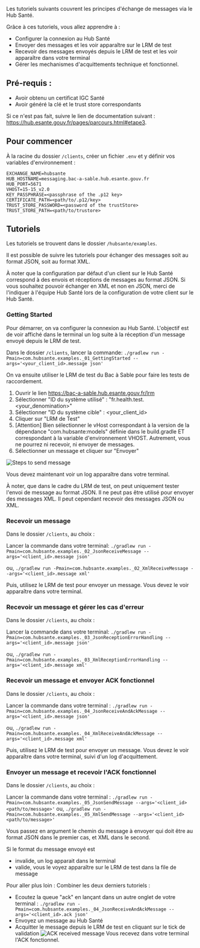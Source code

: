 Les tutoriels suivants couvrent les principes d'échange de messages via le Hub Santé.

Grâce à ces tutoriels, vous allez apprendre à :

- Configurer la connexion au Hub Santé
- Envoyer des messages et les voir apparaître sur le LRM de test
- Recevoir des messages envoyés depuis le LRM de test et les voir apparaître dans votre terminal
- Gérer les mechanismes d'acquittements technique et fonctionnel.

## Pré-requis :

- Avoir obtenu un certificat IGC Santé
- Avoir généré la clé et le trust store correspondants

Si ce n'est pas fait, suivre le lien de documentation suivant : https://hub.esante.gouv.fr/pages/parcours.html#etape3.

## Pour commencer

À la racine du dossier `/clients`, créer un fichier `.env` et y définir vos variables d'environnement :

```
EXCHANGE_NAME=hubsante
HUB_HOSTNAME=messaging.bac-a-sable.hub.esante.gouv.fr
HUB_PORT=5671
VHOST=15-15_v2.0
KEY_PASSPHRASE=<passphrase of the .p12 key>
CERTIFICATE_PATH=<path/to/.p12/key>
TRUST_STORE_PASSWORD=<password of the trustStore>
TRUST_STORE_PATH=<path/to/trustore>
```

## Tutoriels

Les tutoriels se trouvent dans le dossier `/hubsante/examples`.

Il est possible de suivre les tutoriels pour échanger des messages soit au format JSON, soit au format XML.

À noter que la configuration par défaut d'un client sur le Hub Santé correspond à des envois et réceptions de messages au format JSON. Si vous souhaitez pouvoir échanger en XML et non en JSON, merci de l'indiquer à l'équipe Hub Santé lors de la configuration de votre client sur le Hub Santé.

### Getting Started

Pour démarrer, on va configurer la connexion au Hub Santé. L'objectif est de voir affiché dans le terminal un log suite à la réception d'un message envoyé depuis le LRM de test.

Dans le dossier `/clients`, lancer la commande:
`./gradlew run -Pmain=com.hubsante.examples._01_GettingStarted --args='<your_client_id>.message json'`

On va ensuite utiliser le LRM de test du Bac à Sable pour faire les tests de raccordement.

1. Ouvrir le lien https://bac-a-sable.hub.esante.gouv.fr/lrm
2. Sélectionner "ID du système utilisé" : "fr.health.test.<your_denomination>"
3. Sélectionner "ID du système cible" : <your_client_id>
4. Cliquer sur "LRM de Test"
5. [Attention] Bien sélectionner le vHost correspondant à la version de la dépendance "com.hubsante:models" définie dans le build.gradle ET correspondant à la variable d'environnement VHOST. Autrement, vous ne pourrez ni recevoir, ni envoyer de messages.
6. Sélectionner un message et cliquer sur "Envoyer"

<img src="../../../resources/images/send_message.png" title="Steps to send message">

Vous devez maintenant voir un log apparaître dans votre terminal.

À noter, que dans le cadre du LRM de test, on peut uniquement tester l'envoi de message au format JSON. Il ne peut pas être utilisé pour envoyer des messages XML.
Il peut cependant recevoir des messages JSON ou XML.

### Recevoir un message

Dans le dossier `/clients`, au choix :

Lancer la commande dans votre terminal:
`./gradlew run -Pmain=com.hubsante.examples._02_JsonReceiveMessage --args='<client_id>.message json'`

ou,
`./gradlew run -Pmain=com.hubsante.examples._02_XmlReceiveMessage --args='<client_id>.message xml'`

Puis, utilisez le LRM de test pour envoyer un message. Vous devez le voir apparaître dans votre terminal.

### Recevoir un message et gérer les cas d'erreur

Dans le dossier `/clients`, au choix :

Lancer la commande dans votre terminal:
`./gradlew run -Pmain=com.hubsante.examples._03_JsonReceptionErrorHandling --args='<client_id>.message json'`

ou,
`./gradlew run -Pmain=com.hubsante.examples._03_XmlReceptionErrorHandling --args='<client_id>.message xml'`

### Recevoir un message et envoyer ACK fonctionnel

Dans le dossier `/clients`, au choix :

Lancer la commande dans votre terminal :
`./gradlew run -Pmain=com.hubsante.examples._04_JsonReceiveAndAckMessage --args='<client_id>.message json'`

ou,
`./gradlew run -Pmain=com.hubsante.examples._04_XmlReceiveAndAckMessage --args='<client_id>.message xml'`

Puis, utilisez le LRM de test pour envoyer un message. Vous devez le voir apparaître dans votre terminal, suivi d'un log d'acquittement.

### Envoyer un message et recevoir l'ACK fonctionnel

Dans le dossier `/clients`, au choix :

Lancer la commande dans votre terminal :
`./gradlew run -Pmain=com.hubsante.examples._05_JsonSendMessage --args='<client_id> <path/to/message>'`
ou,
`./gradlew run -Pmain=com.hubsante.examples._05_XmlSendMessage --args='<client_id> <path/to/message>'`

Vous passez en argument le chemin du message à envoyer qui doit être au format JSON dans le premier cas, et XML dans le second.

Si le format du message envoyé est

- invalide, un log apparait dans le terminal
- valide, vous le voyez apparaître sur le LRM de test dans la file de message

Pour aller plus loin :
Combiner les deux derniers tutoriels :

- Ecoutez la queue "ack" en lançant dans un autre onglet de votre terminal : `./gradlew run -Pmain=com.hubsante.examples._04_JsonReceiveAndAckMessage --args='<client_id>.ack json'`
- Envoyez un message au Hub Santé
- Acquitter le message depuis le LRM de test en cliquant sur le tick de validation
  <img src="../../../resources/images/ack_message.png" title="ACK received message">
  Vous recevez dans votre terminal l'ACK fonctionnel.
